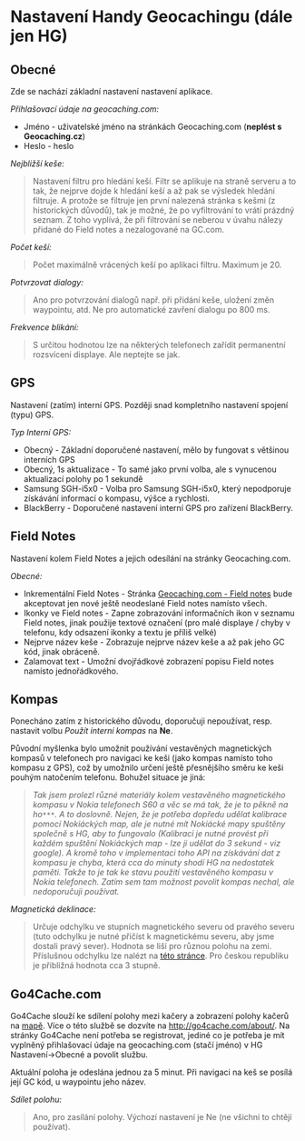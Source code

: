 # Nastavení Handy Geocachingu (dále jen HG) #

## Obecné ##
Zde se nachází základní nastavení nastavení aplikace.

_Přihlašovací údaje na geocaching.com:_
  * Jméno - uživatelské jméno na stránkách Geocaching.com (**neplést s Geocaching.cz**)
  * Heslo - heslo

_Nejbližší keše:_
> Nastavení filtru pro hledání keší. Filtr se aplikuje na straně serveru a to tak, že nejprve dojde k hledání keší a až pak se výsledek hledání filtruje. A protože se filtruje jen první nalezená stránka s kešmi (z historických důvodů), tak je možné, že po vyfiltrování to vrátí prázdný seznam. Z toho vyplívá, že při filtrování se neberou v úvahu nálezy přidané do Field notes a nezalogované na GC.com.

_Počet keší:_
> Počet maximálně vrácených keší po aplikaci filtru. Maximum je 20.

_Potvrzovat dialogy:_
> Ano pro potvrzování dialogů např. při přidání keše, uložení změn waypointu, atd.
> Ne pro automatické zavření dialogu po 800 ms.

_Frekvence blikání:_
> S určitou hodnotou lze na některých telefonech zařídit permanentní rozsvícení displaye. Ale neptejte se jak.

## GPS ##
Nastavení (zatím) interní GPS. Později snad kompletního nastavení spojení (typu) GPS.

_Typ Interní GPS:_
  * Obecný - Základní doporučené nastavení, mělo by fungovat s většinou interních GPS
  * Obecný, 1s aktualizace - To samé jako první volba, ale s vynucenou aktualizací polohy po 1 sekundě
  * Samsung SGH-i5x0 - Volba pro Samsung SGH-i5x0, který nepodporuje získávání informací o kompasu, výšce a rychlosti.
  * BlackBerry - Doporučené nastavení interní GPS pro zařízení BlackBerry.

## Field Notes ##
Nastavení kolem Field Notes a jejich odesílání na stránky Geocaching.com.

_Obecné:_
  * Inkrementální Field Notes - Stránka [Geocaching.com - Field notes](http://www.geocaching.com/my/fieldnotes.aspx) bude akceptovat jen nové ještě neodeslané Field notes namísto všech.
  * Ikonky ve Field notes - Zapne zobrazování informačních ikon v seznamu Field notes, jinak použije textové označení (pro malé displaye / chyby v telefonu, kdy odsazení ikonky a textu je příliš velké)
  * Nejprve název keše - Zobrazuje nejprve název keše a až pak jeho GC kód, jinak obráceně.
  * Zalamovat text - Umožní dvojřádkové zobrazení popisu Field notes namísto jednořádkového.

## Kompas ##
Ponecháno zatím z historického důvodu, doporučuji nepoužívat, resp. nastavit volbu _Použít interní kompas_ na **Ne**.

Původní myšlenka bylo umožnit používání vestavěných magnetických kompasů v telefonech pro navigaci ke keši (jako kompas namísto toho kompasu z GPS), což by umožnilo určení ještě přesnějšího směru ke keši pouhým natočením telefonu. Bohužel situace je jiná:

> _Tak jsem prolezl různé materiály kolem vestavěného magnetického kompasu v Nokia telefonech S60 a věc se má tak, že je to pěkně na ho`***`. A to doslovně. Nejen, že je potřeba dopředu udělat kalibrace pomocí Nokiáckých map, ale je nutné mít Nokiácké mapy spuštěny společně s HG, aby to fungovalo (Kalibraci je nutné provést při každém spuštění Nokiáckých map - lze ji udělat do 3 sekund - viz google). A kromě toho v implementaci toho API na získávání dat z kompasu je chyba, která cca do minuty shodí HG na nedostatek paměti. Takže to je tak ke stavu použití vestavěného kompasu v Nokia telefonech. Zatím sem tam možnost povolit kompas nechal, ale nedoporučuji používat._

_Magnetická deklinace:_
> Určuje odchylku ve stupních magnetického severu od pravého severu (tuto odchylku je nutné přičíst k magnetickému severu, aby jsme dostali pravý sever). Hodnota se liší pro různou polohu na zemi. Příslušnou odchylku lze nalézt na [této stránce](http://www.magnetic-declination.com/). Pro českou republiku je přibližná hodnota cca 3 stupně.

## Go4Cache.com ##
Go4Cache slouží ke sdílení polohy mezi kačery a zobrazení polohy kačerů na [mapě](http://go4cache.com/). Více o této službě se dozvíte na http://go4cache.com/about/. Na stránky Go4Cache není potřeba se registrovat, jediné co je potřeba je mít vyplněný přihlašovací údaje na geocaching.com (stačí jméno) v  HG Nastavení->Obecné a povolit službu.

Aktuální poloha je odeslána jednou za 5 minut. Při navigaci na keš se posílá její GC kód, u waypointu jeho název.

_Sdílet polohu:_
> Ano, pro zasílání polohy. Výchozí nastavení je Ne (ne všichni to chtějí používat).